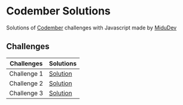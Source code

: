 # Codember Solutions

Solutions of [Codember](https://codember.dev) challenges with Javascript made by [MiduDev](https://twitch.com/midudev)

## Challenges

| Challenges | Solutions |
| --- | --- |
| Challenge 1 | [Solution](/challenge01/) |
| Challenge 2 | [Solution](/challenge02/) |
| Challenge 3 | [Solution](/challenge03/) |

